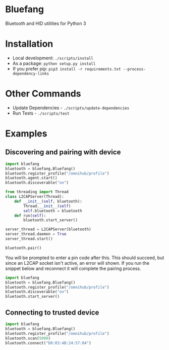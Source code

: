 # Bluefang
Bluetooth and HID utilities for Python 3

# Installation
- Local development: `./scripts/install`
- As a package: `python setup.py install`
- If you prefer pip: `pip3 install -r requirements.txt --process-dependency-links`

# Other Commands
- Update Dependencies - `./scripts/update-dependencies`
- Run Tests - `./scripts/test`

# Examples

## Discovering and pairing with device
```python
import bluefang
bluetooth = bluefang.Bluefang()
bluetooth.register_profile("/omnihub/profile")
bluetooth.agent.start()
bluetooth.discoverable("on")

from threading import Thread
class L2CAPServer(Thread):
    def __init__(self, bluetooth):
        Thread.__init__(self)
        self.bluetooth = bluetooth
    def run(self):
        bluetooth.start_server()

server_thread = L2CAPServer(bluetooth)
server_thread.daemon = True
server_thread.start()

bluetooth.pair()
```
You will be prompted to enter a pin code after this.  This should succeed, but since an L2CAP socket isn't active, an
error will shown.  If you run the snippet below and reconnect it will complete the pairing process.

```python
import bluefang
bluetooth = bluefang.Bluefang()
bluetooth.register_profile("/omnihub/profile")
bluetooth.discoverable("on")
bluetooth.start_server()
```

## Connecting to trusted device
```python
import bluefang
bluetooth = bluefang.Bluefang()
bluetooth.register_profile("/omnihub/profile")
bluetooth.scan(5000)
bluetooth.connect("D0:03:4B:24:57:84")
```